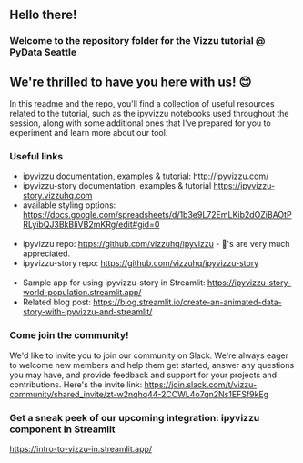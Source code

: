 ## Hello there!
### Welcome to the repository folder for the Vizzu tutorial @ PyData Seattle
## We're thrilled to have you here with us! :blush:

In this readme and the repo, you'll find a collection of useful resources related to the tutorial, such as the ipyvizzu notebooks used throughout the session, along with some additional ones that I've prepared for you to experiment and learn more about our tool.

### Useful links
- ipyvizzu documentation, examples & tutorial: http://ipyvizzu.com/ 
- ipyvizzu-story documentation, examples & tutorial https://ipyvizzu-story.vizzuhq.com
- available styling options: https://docs.google.com/spreadsheets/d/1b3e9L72EmLKib2dOZiBAOtPRLyibQJ3BkBIiVB2mKRg/edit#gid=0
<br/><br/>
- ipyvizzu repo: https://github.com/vizzuhq/ipyvizzu - :star2:'s are very much appreciated.
- ipyvizzu-story repo: https://github.com/vizzuhq/ipyvizzu-story
<br/><br/>
- Sample app for using ipyvizzu-story in Streamlit: https://ipyvizzu-story-world-population.streamlit.app/
- Related blog post: https://blog.streamlit.io/create-an-animated-data-story-with-ipyvizzu-and-streamlit/

### Come join the community!
We'd like to invite you to join our community on Slack. We're always eager to welcome new members and help them get started, answer any questions you may have, and provide feedback and support for your projects and contributions. Here's the invite link: https://join.slack.com/t/vizzu-community/shared_invite/zt-w2nqhq44-2CCWL4o7qn2Ns1EFSf9kEg

### Get a sneak peek of our upcoming integration: ipyvizzu component in Streamlit
https://intro-to-vizzu-in.streamlit.app/